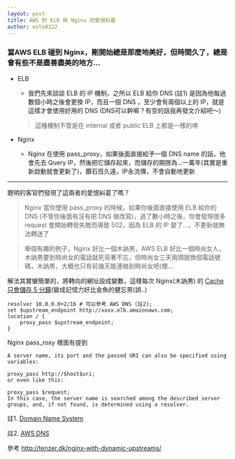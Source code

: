 ```yaml
---
layout: post
title: AWS 的 ELB 與 Nginx 的愛恨糾葛
author: oslo0322
---
```


### 當AWS ELB 碰到 Nginx，剛開始總是那麼地美好，但時間久了，總是會有些不是盡善盡美的地方...

* ELB
    * 我們先來談談 ELB 的 IP 機制，之所以 ELB 給你 DNS (註1) 是因為他每過數個小時之後會更換 IP，而且一個 DNS ，至少會有兩個以上的 IP，就是這樣才會使用好用的 DNS (DNS可以幹嘛？有空的話我再發文介紹吧～)

    > 這種機制不管是在 internal 或者 public ELB 上都是一樣的唷

* Nginx
    * Nginx 在使用 pass_proxy，如果後面直接給予一個 DNS name 的話，他會先去 Query IP，然後把它儲存起來，而儲存的期限為...一萬年(其實是重新啟動就會更新了)，鑽石恆久遠，IP永流傳，不會自動地更新

---
聰明的客官們發現了這兩者的愛恨糾葛了嗎？

> Nginx 當你使用 pass_proxy 的時候，如果你後面直接使用 ELB 給你的 DNS (不管你後面有沒有把 DNS 做改寫)，過了數小時之後，你會發現很多 request 會開始轉發失敗而導致 502，因為 ELB 的 IP 變了...，不更新就無法轉送了

> 舉個有趣的例子，Nginx 好比一個木訥男，AWS ELB 好比一個時尚女人，木訥男要到時尚女的電話就死背著不忘，但時尚女三天兩頭就換個電話號碼，木訥男，大概也只有前幾天能連絡到時尚女吧(煙...  


解法其實蠻簡單的，將轉向的網址設成變數，這樣每次 Nginx(木訥男) 的 [Cache 只會儲存 5 分鐘](http://serverfault.com/questions/240476/how-to-force-nginx-to-resolve-dns-of-a-dynamic-hostname-everytime-when-doing-p)(變成記憶力好比金魚的健忘男(誤..)

```
resolver 10.0.0.0+2/16 # 可以參考 AWS DNS (註2);
set $upstream_endpoint http://xxxx.elb.amazonaws.com;
location / {
    proxy_pass $upstream_endpoint;
}
```

Nginx pass_roxy 裡面有提到

```
A server name, its port and the passed URI can also be specified using variables:

proxy_pass http://$host$uri;
or even like this:

proxy_pass $request;
In this case, the server name is searched among the described server groups, and, if not found, is determined using a resolver.
```

註1. [Domain Name System](https://zh.wikipedia.org/wiki/%E5%9F%9F%E5%90%8D%E7%B3%BB%E7%BB%9F)

註2. [AWS DNS](http://docs.aws.amazon.com/zh_cn/AmazonVPC/latest/UserGuide/VPC_DHCP_Options.html#AmazonDNS)

參考 http://tenzer.dk/nginx-with-dynamic-upstreams/
